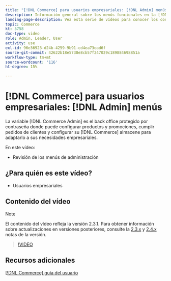 ```yaml
---
title: "[!DNL Commerce] para usuarios empresariales: [!DNL Admin] menús"
description: Información general sobre los menús funcionales en la [!DNL Commerce] v2.3 [!DNL Admin].
landing-page-description: Vea esta serie de vídeos para conocer los conceptos básicos de Adobe Commerce y trabajar en el administrador.
topic: Commerce
kt: 5758
doc-type: video
role: Admin, Leader, User
activity: use
exl-id: 96e36923-d24b-4259-9b91-cd4ea73ead6f
source-git-commit: 42622b18e5738e8cb57f247029c189884698851a
workflow-type: tm+mt
source-wordcount: '116'
ht-degree: 15%

---
```


# [!DNL Commerce] para usuarios empresariales: [!DNL Admin] menús

La variable [!DNL Commerce Admin] es el back office protegido por contraseña donde puede configurar productos y promociones, cumplir pedidos de clientes y configurar su [!DNL Commerce] almacene para adaptarlo a sus necesidades empresariales.

En este vídeo:

- Revisión de los menús de administración

## ¿Para quién es este vídeo?

- Usuarios empresariales

## Contenido del vídeo

>[!NOTE]
>
>El contenido del vídeo refleja la versión 2.3.1. Para obtener información sobre actualizaciones en versiones posteriores, consulte la [ 2.3.x](https://devdocs.magento.com/guides/v2.3/release-notes/bk-release-notes.html) y [2.4.x](https://devdocs.magento.com/guides/v2.4/release-notes/bk-release-notes.html) notas de la versión.

>[!VIDEO](https://video.tv.adobe.com/v/35942?quality=12&learn=on)

## Recursos adicionales

[[!DNL Commerce] guía del usuario](https://docs.magento.com/)
